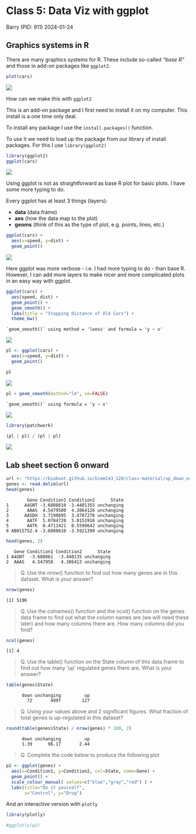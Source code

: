 # Class 5: Data Viz with ggplot
Barry (PID: 911)
2024-01-24

## Graphics systems in R

There are many graphics systems for R. These include so-called *“base
R”* and those in add-on packages like `ggplot2`.

``` r
plot(cars)
```

![](class05_files/figure-commonmark/unnamed-chunk-1-1.png)

How can we make this with `ggplot2`

This is an add-on package and I first need to install it on my computer.
This install is a one time only deal.

To install any package I use the `install.packages()` function.

To use it we need to load up the package from our library of install
packages. For this I use `library(ggplot2)`

``` r
library(ggplot2)
ggplot(cars)
```

![](class05_files/figure-commonmark/unnamed-chunk-2-1.png)

Using ggplot is not as straightforward as base R plot for basic plots. I
have some more typing to do.

Every ggplot has at least 3 things (layers):

- **data** (data.frame)
- **aes** (how the data map to the plot)
- **geoms** (think of this as the type of plot, e.g. points, lines,
  etc.)

``` r
ggplot(cars) +
  aes(x=speed, y=dist) +
  geom_point()
```

![](class05_files/figure-commonmark/unnamed-chunk-3-1.png)

Here ggplot was more verbose - i.e. I had more typing to do - than base
R. However, I can add more layers to make nicer and more complicated
plots in an easy way with ggplot.

``` r
ggplot(cars) +
  aes(speed, dist) +
  geom_point() +
  geom_smooth() +
  labs(title = "Stopping Distance of Old Cars") +
  theme_bw()
```

    `geom_smooth()` using method = 'loess' and formula = 'y ~ x'

![](class05_files/figure-commonmark/unnamed-chunk-4-1.png)

``` r
pl <- ggplot(cars) +
  aes(x=speed, y=dist) +
  geom_point()

pl
```

![](class05_files/figure-commonmark/unnamed-chunk-5-1.png)

``` r
pl + geom_smooth(method="lm", se=FALSE)
```

    `geom_smooth()` using formula = 'y ~ x'

![](class05_files/figure-commonmark/unnamed-chunk-6-1.png)

``` r
library(patchwork)

(pl | pl) / (pl | pl)
```

![](class05_files/figure-commonmark/unnamed-chunk-7-1.png)

## Lab sheet section 6 onward

``` r
url <- "https://bioboot.github.io/bimm143_S20/class-material/up_down_expression.txt"
genes <- read.delim(url)
head(genes)
```

            Gene Condition1 Condition2      State
    1      A4GNT -3.6808610 -3.4401355 unchanging
    2       AAAS  4.5479580  4.3864126 unchanging
    3      AASDH  3.7190695  3.4787276 unchanging
    4       AATF  5.0784720  5.0151916 unchanging
    5       AATK  0.4711421  0.5598642 unchanging
    6 AB015752.4 -3.6808610 -3.5921390 unchanging

``` r
head(genes, 2)
```

       Gene Condition1 Condition2      State
    1 A4GNT  -3.680861  -3.440135 unchanging
    2  AAAS   4.547958   4.386413 unchanging

> Q. Use the nrow() function to find out how many genes are in this
> dataset. What is your answer?

``` r
nrow(genes)
```

    [1] 5196

> Q. Use the colnames() function and the ncol() function on the genes
> data frame to find out what the column names are (we will need these
> later) and how many columns there are. How many columns did you find?

``` r
ncol(genes)
```

    [1] 4

> Q. Use the table() function on the State column of this data.frame to
> find out how many ‘up’ regulated genes there are. What is your answer?

``` r
table(genes$State)
```


          down unchanging         up 
            72       4997        127 

> Q. Using your values above and 2 significant figures. What fraction of
> total genes is up-regulated in this dataset?

``` r
round(table(genes$State) / nrow(genes) * 100, 2)
```


          down unchanging         up 
          1.39      96.17       2.44 

> Q. Complete the code below to produce the following plot

``` r
p2 <- ggplot(genes) +
  aes(x=Condition1, y=Condition2, col=State, name=Gene) +
  geom_point() +
  scale_colour_manual( values=c("blue","gray","red") ) +
  labs(title="Do it yourself",
       x="Control", y="Drug")
```

And an interactive version with `plotly`

``` r
library(plotly)
```

``` r
#ggplotly(p2)
```
